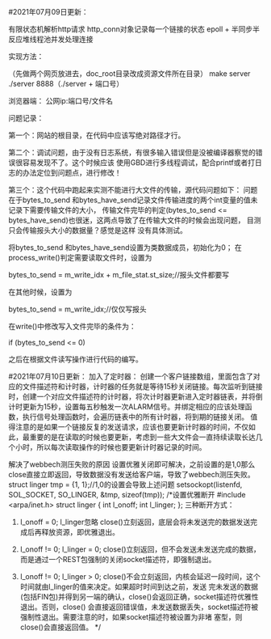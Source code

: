 #2021年07月09日更新：


有限状态机解析http请求
http_conn对象记录每一个链接的状态
epoll + 半同步半反应堆线程池并发处理连接

实现方法：

（先做两个网页放进去，doc_root目录改成资源文件所在目录）
make server
./server 8888（./server + 端口号）

浏览器端：
公网ip:端口号/文件名

问题记录：

第一个：网站的根目录，在代码中应该写绝对路径才行。

第二个：调试问题，由于没有日志系统，有很多输入错误但是没被编译器察觉的错误很容易发现不了。这个时候应该
使用GBD进行多线程调试，配合printf或者打日志的办法定位到问题点，进行修改！

第三个：这个代码中跑起来实测不能进行大文件的传输，源代码问题如下：
问题在于bytes_to_send 和bytes_have_send记录文件传输进度的两个int变量的值未记录下需要传输文件的大小，
传输文件完毕的判定(bytes_to_send <= bytes_have_send)也很迷，这两点导致了在传输大文件的时候会出现问题，
目测只会传输报头大小的数据量？感觉是这样 没有具体测试。

将bytes_to_send 和bytes_have_send设置为类数据成员，初始化为0；
在process_write()判定需要读取文件时，设置为

bytes_to_send = m_write_idx + m_file_stat.st_size;//报头文件都要写

在其他时候，设置为

bytes_to_send = m_write_idx;//仅仅写报头

在write()中修改写入文件完毕的条件为：

if (bytes_to_send <= 0)

之后在根据文件读写操作进行代码的编写。


#2021年07月10日更新：
加入了定时器：
  创建一个客户链接数组，里面包含了对应的文件描述符和计时器，计时器的任务就是等待15秒关闭链接。每次监听到链接时，创建一个对应文件描述符的计时器，将次计时器更新进入定时器链表，并将倒计时更新为15秒，设置每五秒触发一次ALARM信号。并绑定相应的应该处理函数，执行信号处理函数时，会遍历链表中的所有计时器，将到期的链接关闭。
  值得注意的是如果一个链接反复的发送请求，应该也要更新计时器的时间，不仅如此，最重要的是在读取的时候也要更新，考虑到一些大文件会一直持续读取长达几个小时，所以每次读取操作的时候也要更新计时器记录的时间。
  
解决了webbech测压失败的原因
   设置优雅关闭即可解决，之前设置的是1,0那么close直接立即返回，导致数据没有发送给客户端，导致了webbech测压失败。
   struct linger tmp = {1, 1};//1,0的设置会导致上述问题
   setsockopt(listenfd, SOL_SOCKET, SO_LINGER, &tmp, sizeof(tmp));
 /*设置优雅断开
  #include <arpa/inet.h>
  struct linger {
    int l_onoff;
    int l_linger;
  };
  三种断开方式：

  1. l_onoff = 0; l_linger忽略
  close()立刻返回，底层会将未发送完的数据发送完成后再释放资源，即优雅退出。

  2. l_onoff != 0; l_linger = 0;
  close()立刻返回，但不会发送未发送完成的数据，而是通过一个REST包强制的关闭socket描述符，即强制退出。

  3. l_onoff != 0; l_linger > 0;
  close()不会立刻返回，内核会延迟一段时间，这个时间就由l_linger的值来决定。如果超时时间到达之前，发送
  完未发送的数据(包括FIN包)并得到另一端的确认，close()会返回正确，socket描述符优雅性退出。否则，close()
  会直接返回错误值，未发送数据丢失，socket描述符被强制性退出。需要注意的时，如果socket描述符被设置为非堵
  塞型，则close()会直接返回值。
  */
   


